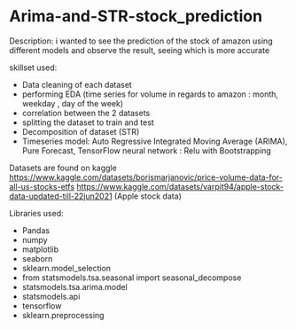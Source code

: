 # Arima-and-STR-stock_prediction
Description: i wanted to see the prediction of the stock of amazon using different models and observe the result, seeing which is more accurate 

skillset used: 
- Data cleaning of each dataset
- performing EDA (time series for volume in regards to amazon : month, weekday , day of the week)
- correlation between the 2 datasets
- splitting the dataset to train and test
- Decomposition of dataset (STR)
- Timeseries model:
  Auto Regressive Integrated Moving Average (ARIMA), Pure Forecast, TensorFlow neural network : Relu with Bootstrapping 

Datasets are found on kaggle
https://www.kaggle.com/datasets/borismarjanovic/price-volume-data-for-all-us-stocks-etfs
https://www.kaggle.com/datasets/varpit94/apple-stock-data-updated-till-22jun2021 (Apple stock data)

Libraries used: 
- Pandas
- numpy
- matplotlib
- seaborn
- sklearn.model_selection
- from statsmodels.tsa.seasonal import seasonal_decompose
- statsmodels.tsa.arima.model
- statsmodels.api
- tensorflow
- sklearn.preprocessing 
